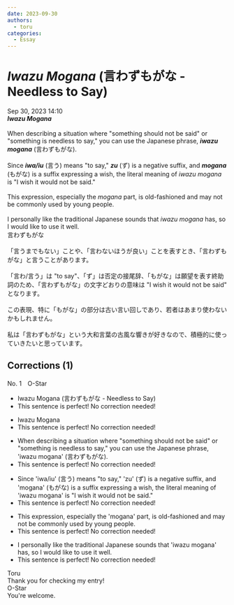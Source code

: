 ```yaml
---
date: 2023-09-30
authors:
  - toru
categories:
  - Essay
---
```


<h1 id="subject_show"><strong><em>Iwazu Mogana</strong></em> (言わずもがな - Needless to Say)</h1>
<div class="date">Sep 30, 2023 14:10</div>
<div id="post"><div id="body_show_ori">
<strong><em>Iwazu Mogana</strong></em><br/><br/>When describing a situation where "something should not be said" or "something is needless to say," you can use the Japanese phrase, <strong><em>iwazu mogana</em></strong> (言わずもがな).<br/><br/>Since <strong><em>iwa/iu</em></strong> (言う) means "to say," <strong><em>zu</em></strong> (ず) is a negative suffix, and <strong><em>mogana</em></strong> (もがな) is a suffix expressing a wish, the literal meaning of <em>iwazu mogana</em> is "I wish it would not be said."<br/><br/>This expression, especially the <em>mogana</em> part, is old-fashioned and may not be commonly used by young people.<br/><br/>I personally like the traditional Japanese sounds that <em>iwazu mogana</em> has, so I would like to use it well.
</div></div>

<!-- more -->

<div id="post_ja"><div id="body_show_mo">
言わずもがな<br/><br/>「言うまでもない」ことや、「言わないほうが良い」ことを表すとき、「言わずもがな」と言うことがあります。<br/><br/>「言わ/言う」は "to say"、「ず」は否定の接尾辞、「もがな」は願望を表す終助詞のため、「言わずもがな」の文字どおりの意味は "I wish it would not be said" となります。<br/><br/>この表現、特に「もがな」の部分は古い言い回しであり、若者はあまり使わないかもしれません。<br/><br/>私は「言わずもがな」という大和言葉の古風な響きが好きなので、積極的に使っていきたいと思っています。
</div></div>

## Corrections (1)
<div id="block"><div class="first_name"> No. 1　<span class="just_name">O-Star</span></div><div id="block2">
<ul class="correction_field">
<li class="incorrect">Iwazu Mogana (言わずもがな - Needless to Say)</li>
<li class="corrected perfect">This sentence is perfect! No correction needed!</li>
</ul>
<ul class="correction_field">
<li class="incorrect">Iwazu Mogana</li>
<li class="corrected perfect">This sentence is perfect! No correction needed!</li>
</ul>
<ul class="correction_field">
<li class="incorrect">When describing a situation where "something should not be said" or "something is needless to say," you can use the Japanese phrase, 'iwazu mogana' (言わずもがな).</li>
<li class="corrected perfect">This sentence is perfect! No correction needed!</li>
</ul>
<ul class="correction_field">
<li class="incorrect">Since 'iwa/iu' (言う) means "to say," 'zu' (ず) is a negative suffix, and 'mogana' (もがな) is a suffix expressing a wish, the literal meaning of 'iwazu mogana' is "I wish it would not be said."</li>
<li class="corrected perfect">This sentence is perfect! No correction needed!</li>
</ul>
<ul class="correction_field">
<li class="incorrect">This expression, especially the 'mogana' part, is old-fashioned and may not be commonly used by young people.</li>
<li class="corrected perfect">This sentence is perfect! No correction needed!</li>
</ul>
<ul class="correction_field">
<li class="incorrect">I personally like the traditional Japanese sounds that 'iwazu mogana' has, so I would like to use it well.</li>
<li class="corrected perfect">This sentence is perfect! No correction needed!</li>
</ul>
</div><div class="name"><span class="just_name">Toru</span><br>
Thank you for checking my entry!
</div>
<div class="name"><span class="just_name">O-Star</span><br>
You're welcome.
</div>
</div>
